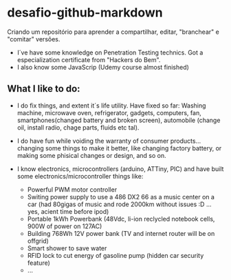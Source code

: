 # desafio-github-markdown

Criando um repositório para aprender a compartilhar, editar, "branchear" e "comitar" versões.

* I´ve have some knowledge on Penetration Testing technics. Got a especialization certificate from "Hackers do Bem".
* I also know some JavaScrip (Udemy course almost finished)


## What I like to do:

* I do fix things, and extent it´s life utility. Have fixed so far: Washing machine, microwave oven, refrigerator, gadgets, computers, fan, smartphones(changed battery and broken screen), automobile (change oil, install radio, chage parts, fluids etc tal).

* I do have fun while voiding the warranty of consumer products... changing some things to make it better, like changing factory battery, or making some phisical changes or design, and so on.

* I know electronics, microcontrollers (arduino, ATTiny, PIC) and have built some electronics/microcontroller things like:
  * Powerful PWM motor controller
  * Switing power supply to use a 486 DX2 66 as a music center on a car (had 80gigas of music and rode 2000km without issues :D ... yes, acient time before ipod)
  * Portable 1kWh Powerbank (48Vdc, li-ion reclycled notebook cells, 900W of power on 127AC)
  * Building 768Wh 12V power bank (TV and internet router will be on offgrid)
  * Smart shower to save water
  * RFID lock to cut energy of gasoline pump (hidden car security feature)
  * ... 



